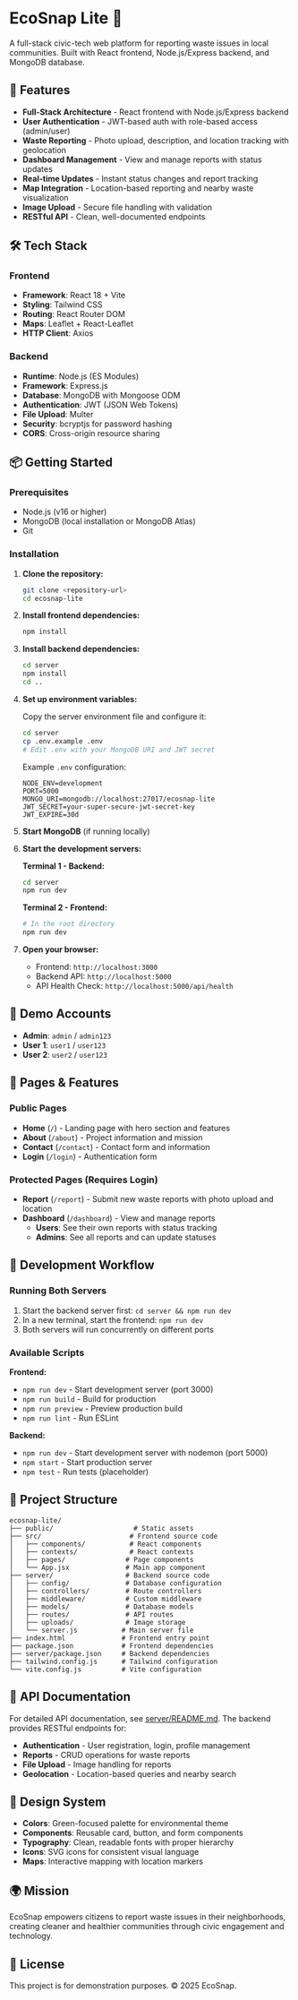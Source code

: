 # EcoSnap Lite 🌱

A full-stack civic-tech web platform for reporting waste issues in local communities. Built with React frontend, Node.js/Express backend, and MongoDB database.

## 🚀 Features

- **Full-Stack Architecture** - React frontend with Node.js/Express backend
- **User Authentication** - JWT-based auth with role-based access (admin/user)
- **Waste Reporting** - Photo upload, description, and location tracking with geolocation
- **Dashboard Management** - View and manage reports with status updates
- **Real-time Updates** - Instant status changes and report tracking
- **Map Integration** - Location-based reporting and nearby waste visualization
- **Image Upload** - Secure file handling with validation
- **RESTful API** - Clean, well-documented endpoints

## 🛠️ Tech Stack

### Frontend
- **Framework**: React 18 + Vite
- **Styling**: Tailwind CSS
- **Routing**: React Router DOM
- **Maps**: Leaflet + React-Leaflet
- **HTTP Client**: Axios

### Backend
- **Runtime**: Node.js (ES Modules)
- **Framework**: Express.js
- **Database**: MongoDB with Mongoose ODM
- **Authentication**: JWT (JSON Web Tokens)
- **File Upload**: Multer
- **Security**: bcryptjs for password hashing
- **CORS**: Cross-origin resource sharing

## 📦 Getting Started

### Prerequisites
- Node.js (v16 or higher)
- MongoDB (local installation or MongoDB Atlas)
- Git

### Installation

1. **Clone the repository:**
   ```bash
   git clone <repository-url>
   cd ecosnap-lite
   ```

2. **Install frontend dependencies:**
   ```bash
   npm install
   ```

3. **Install backend dependencies:**
   ```bash
   cd server
   npm install
   cd ..
   ```

4. **Set up environment variables:**

   Copy the server environment file and configure it:
   ```bash
   cd server
   cp .env.example .env
   # Edit .env with your MongoDB URI and JWT secret
   ```

   Example `.env` configuration:
   ```env
   NODE_ENV=development
   PORT=5000
   MONGO_URI=mongodb://localhost:27017/ecosnap-lite
   JWT_SECRET=your-super-secure-jwt-secret-key
   JWT_EXPIRE=30d
   ```

5. **Start MongoDB** (if running locally)

6. **Start the development servers:**

   **Terminal 1 - Backend:**
   ```bash
   cd server
   npm run dev
   ```

   **Terminal 2 - Frontend:**
   ```bash
   # In the root directory
   npm run dev
   ```

7. **Open your browser:**
   - Frontend: `http://localhost:3000`
   - Backend API: `http://localhost:5000`
   - API Health Check: `http://localhost:5000/api/health`

## 🔐 Demo Accounts

- **Admin**: `admin` / `admin123`
- **User 1**: `user1` / `user123`
- **User 2**: `user2` / `user123`

## 📱 Pages & Features

### Public Pages
- **Home** (`/`) - Landing page with hero section and features
- **About** (`/about`) - Project information and mission
- **Contact** (`/contact`) - Contact form and information
- **Login** (`/login`) - Authentication form

### Protected Pages (Requires Login)
- **Report** (`/report`) - Submit new waste reports with photo upload and location
- **Dashboard** (`/dashboard`) - View and manage reports
  - **Users**: See their own reports with status tracking
  - **Admins**: See all reports and can update statuses

## 🔧 Development Workflow

### Running Both Servers
1. Start the backend server first: `cd server && npm run dev`
2. In a new terminal, start the frontend: `npm run dev`
3. Both servers will run concurrently on different ports

### Available Scripts

**Frontend:**
- `npm run dev` - Start development server (port 3000)
- `npm run build` - Build for production
- `npm run preview` - Preview production build
- `npm run lint` - Run ESLint

**Backend:**
- `npm run dev` - Start development server with nodemon (port 5000)
- `npm start` - Start production server
- `npm test` - Run tests (placeholder)

## 📁 Project Structure

```
ecosnap-lite/
├── public/                    # Static assets
├── src/                      # Frontend source code
│   ├── components/           # React components
│   ├── contexts/             # React contexts
│   ├── pages/               # Page components
│   └── App.jsx              # Main app component
├── server/                  # Backend source code
│   ├── config/              # Database configuration
│   ├── controllers/         # Route controllers
│   ├── middleware/          # Custom middleware
│   ├── models/              # Database models
│   ├── routes/              # API routes
│   ├── uploads/             # Image storage
│   └── server.js           # Main server file
├── index.html              # Frontend entry point
├── package.json            # Frontend dependencies
├── server/package.json     # Backend dependencies
├── tailwind.config.js      # Tailwind configuration
└── vite.config.js          # Vite configuration
```

## 📡 API Documentation

For detailed API documentation, see [server/README.md](server/README.md). The backend provides RESTful endpoints for:

- **Authentication** - User registration, login, profile management
- **Reports** - CRUD operations for waste reports
- **File Upload** - Image handling for reports
- **Geolocation** - Location-based queries and nearby search

## 🎨 Design System

- **Colors**: Green-focused palette for environmental theme
- **Components**: Reusable card, button, and form components
- **Typography**: Clean, readable fonts with proper hierarchy
- **Icons**: SVG icons for consistent visual language
- **Maps**: Interactive mapping with location markers

## 🌍 Mission

EcoSnap empowers citizens to report waste issues in their neighborhoods, creating cleaner and healthier communities through civic engagement and technology.

## 📄 License

This project is for demonstration purposes. © 2025 EcoSnap.
